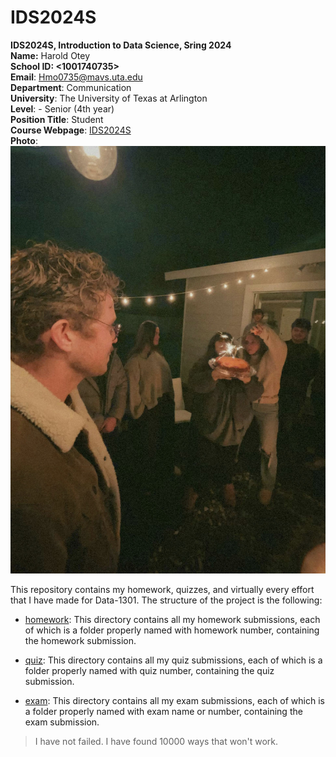 # IDS2024S

**IDS2024S, Introduction to Data Science, Sring 2024**  
**Name:** Harold Otey    
**School ID: <1001740735>**   
**Email**: <Hmo0735@mavs.uta.edu>  
**Department**: Communication    
**University**: The University of Texas at Arlington   
**Level**: <undergraduate or graduate> - Senior (4th year)  
**Position Title**: Student  
**Course Webpage**: [IDS2024S](https://www.cdslab.org/IDS2024S/)     
**Photo**:  
![A photo of Harold](HaroldPhoto.jpeg)       

This repository contains my homework, quizzes, and virtually every effort that I have made for Data-1301. The structure of the project is the following:

+ [homework](./hw): This directory contains all my homework submissions, each of which is a folder properly named with homework number, containing the homework submission.  

+ [quiz](./quiz): This directory contains all my quiz submissions, each of which is a folder properly named with quiz number, containing the quiz submission.  

+ [exam](./Exams): This directory contains all my exam submissions, each of which is a folder properly named with exam name or number, containing the exam submission.  

>  I have not failed. I have found 10000 ways that won't work.

